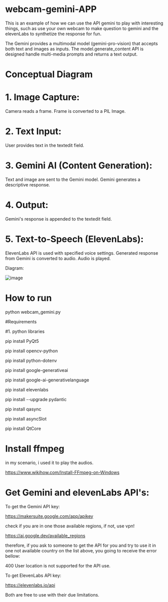 # webcam-gemini-APP
This is an example of how we can use the API gemini to play with interesting things, such as use your own webcam to make question to gemini and the elevenLabs to synthetize the response for fun.

The Gemini provides a multimodal model (gemini-pro-vision) that accepts both text and images as inputs. The model.generate_content API is designed handle multi-media prompts and returns a text output.

# Conceptual Diagram

# 1. Image Capture:

Camera reads a frame.
Frame is converted to a PIL Image.

# 2. Text Input:

User provides text in the textedit field.

# 3. Gemini AI (Content Generation):

Text and image are sent to the Gemini model.
Gemini generates a descriptive response.

# 4. Output:

Gemini's response is appended to the textedit field.

# 5. Text-to-Speech (ElevenLabs):

ElevenLabs API is used with specified voice settings.
Generated response from Gemini is converted to audio.
Audio is played.


Diagram:

![image](https://github.com/enemy100/webcam-gemini-APP/assets/29072854/450a93d9-9fad-40ea-ad83-e1b567e67d23)
   


# How to run

python webcam_gemini.py

#Requirements

#1. python libraries

pip install PyQt5

pip install opencv-python

pip install python-dotenv

pip install google-generativeai

pip install google-ai-generativelanguage

pip install elevenlabs

pip install --upgrade pydantic

pip install qasync

pip install asyncSlot

pip install QtCore

# Install ffmpeg

in my scenario, i used it to play the audios.

https://www.wikihow.com/Install-FFmpeg-on-Windows

# Get Gemini and elevenLabs API's:

To get the Gemini API key:

https://makersuite.google.com/app/apikey

check if you are in one those available regions, if not, use vpn!

https://ai.google.dev/available_regions

therefore, if you ask to someone to get the API for you and try to use it in one not available country on the list above, you going to receive the error bellow:

400 User location is not supported for the API use.


To get ElevenLabs API key:

https://elevenlabs.io/api

Both are free to use with their due limitations. 

